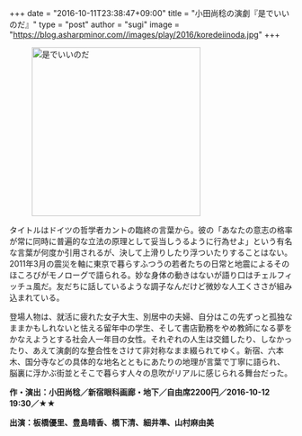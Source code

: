 +++
date = "2016-10-11T23:38:47+09:00"
title = "小田尚稔の演劇『是でいいのだ』"
type = "post"
author = "sugi"
image = "https://blog.asharpminor.com//images/play/2016/koredeiinoda.jpg"
+++
<figure class="alignleft"><img src="/images/play/2016/koredeiinoda.jpg" alt="是でいいのだ" style="width: 300px !important"></figure>

タイトルはドイツの哲学者カントの臨終の言葉から。彼の「あなたの意志の格率が常に同時に普遍的な立法の原理として妥当しうるように行為せよ」という有名な言葉が何度か引用されるが、決して上滑りしたり浮ついたりすることはない。2011年3月の震災を軸に東京で暮らすふつうの若者たちの日常と地震によるそのほころびがモノローグで語られる。妙な身体の動きはないが語り口はチェルフィッチュ風だ。友だちに話しているような調子なんだけど微妙な人工くささが組み込まれている。

登場人物は、就活に疲れた女子大生、別居中の夫婦、自分はこの先ずっと孤独なままかもしれないと怯える留年中の学生、そして書店勤務をやめ教師になる夢をかなえようとする社会人一年目の女性。それぞれの人生は交錯したり、しなかったり、あえて演劇的な整合性をさけて非対称なまま綴られてゆく。新宿、六本木、国分寺などの具体的な地名とともにあたりの地理が言葉で丁寧に語られ、脳裏に浮かぶ街並とそこで暮らす人々の息吹がリアルに感じられる舞台だった。

**作・演出：小田尚稔／新宿眼科画廊・地下／自由席2200円／2016-10-12 19:30／★★**

**出演：板橋優里、豊島晴香、橋下清、細井準、山村麻由美**
